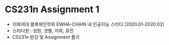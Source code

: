 # CS231n Assignment 1

- 이화여대 블록체인학회 EWHA-CHAIN 내 인공지능 스터디 (2020.01-2020.02)
- 스터디원 : 성원, 샛별, 지희, 효진
- CS231n 완강 및 Assignment 풀기